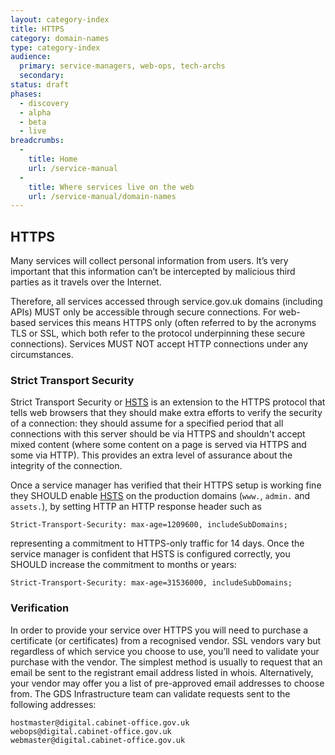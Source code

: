```yaml
---
layout: category-index
title: HTTPS
category: domain-names
type: category-index
audience:
  primary: service-managers, web-ops, tech-archs
  secondary: 
status: draft
phases:
  - discovery
  - alpha
  - beta
  - live
breadcrumbs:
  -
    title: Home
    url: /service-manual
  -
    title: Where services live on the web
    url: /service-manual/domain-names
---
```


## HTTPS

Many services will collect personal information from users. It’s very important that this information can’t be
intercepted by malicious third parties as it travels over the Internet.

Therefore, all services accessed through service.gov.uk domains (including APIs) MUST only be accessible through
secure connections. For web-based services this means HTTPS only (often referred to by the acronyms TLS or SSL,
which both refer to the protocol underpinning these secure connections). Services MUST NOT accept HTTP connections
under any circumstances.

### Strict Transport Security

Strict Transport Security or [HSTS](http://en.wikipedia.org/wiki/HTTP_Strict_Transport_Security) is an extension
to the HTTPS protocol that tells web browsers that they should make extra efforts to verify the security of a
connection: they should assume for a specified period that all connections with this server should be via HTTPS
and shouldn't accept mixed content (where some content on a page is served via HTTPS and some via HTTP). This
provides an extra level of assurance about the integrity of the connection.

Once a service manager has verified that their HTTPS setup is working fine they SHOULD enable
[HSTS](http://en.wikipedia.org/wiki/HTTP_Strict_Transport_Security) on the production domains (`www.`, `admin.`
and `assets.`), by setting HTTP an HTTP response header such as

    Strict-Transport-Security: max-age=1209600, includeSubDomains;

representing a commitment to HTTPS-only traffic for 14 days. Once the service manager is confident that HSTS
is configured correctly, you SHOULD increase the commitment to months or years:

    Strict-Transport-Security: max-age=31536000, includeSubDomains;

### Verification

In order to provide your service over HTTPS you will need to purchase a certificate (or certificates) from a
recognised vendor. SSL vendors vary but regardless of which service you choose to use, you’ll need to validate
your purchase with the vendor. The simplest method is usually to request that an email be sent to the registrant
email address listed in whois. Alternatively, your vendor may offer you a list of pre-approved email addresses
to choose from. The GDS Infrastructure team can validate requests sent to the following addresses:

    hostmaster@digital.cabinet-office.gov.uk
    webops@digital.cabinet-office.gov.uk
    webmaster@digital.cabinet-office.gov.uk
